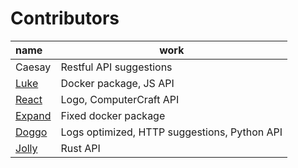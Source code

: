 # Contributors
| name                                        | work                                         |
| :------------------------------------------ | -------------------------------------------- |
| Caesay                                      | Restful API suggestions                      |
| [Luke](https://github.com/LukeeeeBennett)   | Docker package, JS API                       |
| [React](https://github.com/Reactified)      | Logo, ComputerCraft API                      |
| [Expand](https://github.com/Expand-sys)     | Fixed docker package                         |
| [Doggo](https://github.com/FearlessDoggo21) | Logs optimized, HTTP suggestions, Python API |
| [Jolly](https://github.com/STBoyden)        | Rust API                                     |